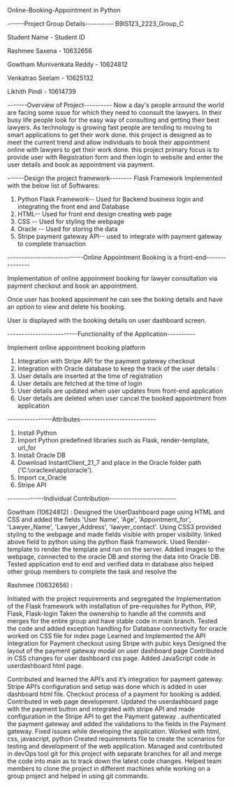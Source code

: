 Online-Booking-Appointment in Python

------Project Group Details----------
B9IS123_2223_Group_C

Student Name              - Student ID

Rashmee Saxena            - 10632656

Gowtham Munivenkata Reddy - 10624812

Venkatrao Seelam          - 10625132

Likhith Pindi             - 10614739

-------Overview of Project----------
Now a day's people arround the world are facing some issue for which they need to coonsult the lawyers.
In their busy life people look for the easy way of consulting and getting their best lawyers. As technology is growing fast
people are tending to moving to smart applications to get their work done. this project is designed as to meet the current
trend and allow individuals to book their appointment online with lawyers to get their work done. this project primary focus is to 
provide user with Registration form and then login to website and enter the user details and book as appointment via payment.

------Design the project framework-------- 
Flask Framework Implemented with the below list of Softwares:
1. Python Flask Framework-- Used for Backend business login and integrating the front end and Database
2. HTML-- Used for front end design creating web page
3. CSS -- Used for styling the webpage
4. Oracle -- Used for storing the data
5. Stripe payment gateway API-- used to integrate with payment gateway to complete transaction

---------------------------Online Appointment Booking is a front-end---------------

Implementation of online appoinment booking for lawyer consultation via payment checkout and book an appointment.

Once user has booked appoinment he can see the boking details and have an option to view and delete his booking. 

User is displayed with the booking details on user dashboard screen.

-------------------------Functionality of the Application----------

Implement online appointment booking platform

1. Integration with Stripe API for the payment gateway checkout
2. Integration with Oracle database to keep the track of the user details : 
3. User details are inserted at the time of registration
4. User details are fetched at the time of login
5. User details are updated when user updates from front-end application
6. User details are deleted when user cancel the booked appointment from application

----------------Attributes---------------------------
1. Install Python
2. Import Python predefined libraries such as Flask, render-template, url_for
3. Install Oracle DB
4. Download InstantClient_21_7 and place in the Oracle folder path ('C:\oraclexe\app\oracle').
5. Import cx_Oracle
6. Stripe API

-------------Individual Contribution------------------------

Gowtham (10624812) :
Designed the UserDashboard page using HTML and CSS and added the fields 'User Name', 'Age', 'Appointment_for', 'Lawyer_Name', 'Lawyer_Address', 'lawyer_contact'.
Using CSS3 provided styling to the webpage and made fields visible with proper visibility. linked above field to python using the python flask framework.
Used Render-template to render the template and run on the server. Added images to the webpage, connected to the oracle DB and storing the data into Oracle DB.
Tested application end to end and verified data in database also helped other group members to complete the task and resolve the 

Rashmee (10632656) :

Initiated with the project requirements and segregated the 
Implementation of the Flask framework with installation of pre-requisites for Python, PIP, Flask, Flask-login
Taken the ownership to handle all the commits and merges for the entire group and have stable code in main branch.
Tested the code and added exception handling for Database connectivity for oracle
worked on CSS file for index page
Learned and Implemented the API Integration for Payment checkout using Stripe with pubic keys
Designed the layout of the payment gateway modal on user dashboard page
Contributed in CSS changes for user dashboard css page.
Added JavaScript code in userdashboard html page.

Contributed and learned the API’s and it’s integration for payment gateway.
Stripe API’s configuration and setup was done which is added in user dashboard html file. 
Checkout process of a payment for booking is added. 
Contributed in web page development.
Updated the userdashboard page with the payment button and integrated with stripe API and made configuration in the Stripe API to get the Payment gateway . authenticated the payment gateway and added the validations to the fields in the Payment gateway. Fixed issues while developing the application.
Worked with html, css, javascript, python
 Created requirements file to create the scenarios for testing and development of the web application.
Managed and contributed in devOps tool git for this project with separate branches for all and merge the code into main as to track down the latest code changes.
Helped team members  to clone the project in different machines while working on a group project and helped in using git commands. 
